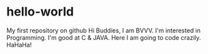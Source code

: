 # hello-world
My first repository on github
Hi Buddies,
I am BVVV. I'm interested in Programming.
I'm good at C & JAVA.
Here I am going to code crazily.
HaHaHa!
